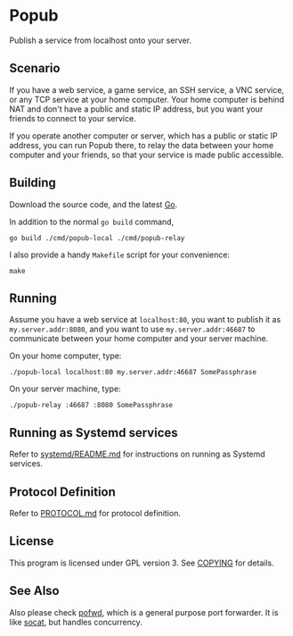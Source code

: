 Popub
=====

Publish a service from localhost onto your server.

Scenario
--------

If you have a web service, a game service, an SSH service, a VNC service, or any TCP service at your home computer. Your home computer is behind NAT and don't have a public and static IP address, but you want your friends to connect to your service.

If you operate another computer or server, which has a public or static IP address, you can run Popub there, to relay the data between your home computer and your friends, so that your service is made public accessible.

Building
--------

Download the source code, and the latest [Go](https://golang.org/dl/).

In addition to the normal `go build` command,
```
go build ./cmd/popub-local ./cmd/popub-relay
```
I also provide a handy `Makefile` script for your convenience:
```
make
```

Running
-------

Assume you have a web service at `localhost:80`, you want to publish it as `my.server.addr:8080`, and you want to use `my.server.addr:46687` to communicate between your home computer and your server machine.

On your home computer, type:

```
./popub-local localhost:80 my.server.addr:46687 SomePassphrase
```

On your server machine, type:

```
./popub-relay :46687 :8080 SomePassphrase
```

Running as Systemd services
---------------------------

Refer to [systemd/README.md](systemd/README.md) for instructions on running as Systemd services.

Protocol Definition
-------------------

Refer to [PROTOCOL.md](PROTOCOL.md) for protocol definition.

License
-------

This program is licensed under GPL version 3. See [COPYING](COPYING) for details.

See Also
--------

Also please check [pofwd](https://github.com/m13253/pofwd), which is a general purpose port forwarder. It is like [socat](http://www.dest-unreach.org/socat/), but handles concurrency.
